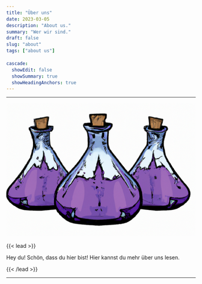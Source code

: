 ```yaml
---
title: "Über uns"
date: 2023-03-05
description: "About us."
summary: "Wer wir sind."
draft: false
slug: "about"
tags: ["about us"]

cascade:
  showEdit: false
  showSummary: true
  showHeadingAnchors: true
---
```


--------------
![ErlenMeyerFlasks](../3_erlenmeyer_flasks_with_violet.png)

{{< lead >}}

Hey du! Schön, dass du hier bist! Hier kannst du mehr über uns lesen.

{{< /lead >}}

---
